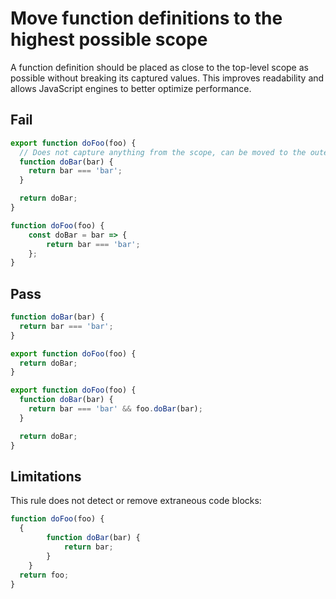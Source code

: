 # Move function definitions to the highest possible scope

A function definition should be placed as close to the top-level scope as possible without breaking its captured values. This improves readability and allows JavaScript engines to better optimize performance.


## Fail

```js
export function doFoo(foo) {
  // Does not capture anything from the scope, can be moved to the outer scope
  function doBar(bar) {
    return bar === 'bar';
  }

  return doBar;
}

function doFoo(foo) {
	const doBar = bar => {
		return bar === 'bar';
	};
}
```


## Pass

```js
function doBar(bar) {
  return bar === 'bar';
}

export function doFoo(foo) {
  return doBar;
}

export function doFoo(foo) {
  function doBar(bar) {
    return bar === 'bar' && foo.doBar(bar);
  }

  return doBar;
}
```

## Limitations

This rule does not detect or remove extraneous code blocks:

```js
function doFoo(foo) {
  {
		function doBar(bar) {
			return bar;
		}
	}
  return foo;
}
```
